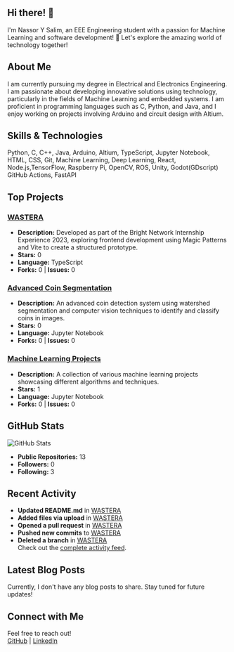 ## Hi there! 👋

I'm Nassor Y Salim, an EEE Engineering student with a passion for Machine Learning and software development! 🚀 Let's explore the amazing world of technology together!

## About Me

I am currently pursuing my degree in Electrical and Electronics Engineering. I am passionate about developing innovative solutions using technology, particularly in the fields of Machine Learning and embedded systems. I am proficient in programming languages such as C, Python, and Java, and I enjoy working on projects involving Arduino and circuit design with Altium.

## Skills & Technologies

 Python, C, C++, Java, Arduino, Altium, TypeScript, Jupyter Notebook, HTML, CSS, Git, Machine Learning, Deep Learning, React, Node.js,TensorFlow, Raspberry Pi, OpenCV, ROS, Unity, Godot(GDscript) GitHub Actions, FastAPI

## Top Projects

### [WASTERA](https://github.com/N0z1/WASTERA)
- **Description:** Developed as part of the Bright Network Internship Experience 2023, exploring frontend development using Magic Patterns and Vite to create a structured prototype.
- **Stars:** 0  
- **Language:** TypeScript  
- **Forks:** 0 | **Issues:** 0

### [Advanced Coin Segmentation](https://github.com/N0z1/Advanced_Coin_Segmentation)
- **Description:** An advanced coin detection system using watershed segmentation and computer vision techniques to identify and classify coins in images.
- **Stars:** 0  
- **Language:** Jupyter Notebook  
- **Forks:** 0 | **Issues:** 0

### [Machine Learning Projects](https://github.com/N0z1/Machine_Learning_projects)
- **Description:** A collection of various machine learning projects showcasing different algorithms and techniques.
- **Stars:** 1  
- **Language:** Jupyter Notebook  
- **Forks:** 0 | **Issues:** 0

## GitHub Stats

![GitHub Stats](https://github-readme-stats.vercel.app/api?username=N0z1&show_icons=true&theme=radical)  

- **Public Repositories:** 13  
- **Followers:** 0  
- **Following:** 3

## Recent Activity

- **Updated README.md** in [WASTERA](https://github.com/N0z1/WASTERA)  
- **Added files via upload** in [WASTERA](https://github.com/N0z1/WASTERA)  
- **Opened a pull request** in [WASTERA](https://github.com/N0z1/WASTERA)  
- **Pushed new commits** to [WASTERA](https://github.com/N0z1/WASTERA)  
- **Deleted a branch** in [WASTERA](https://github.com/N0z1/WASTERA)  
Check out the [complete activity feed](https://github.com/N0z1).

## Latest Blog Posts

Currently, I don't have any blog posts to share. Stay tuned for future updates!

## Connect with Me

Feel free to reach out!  
[GitHub](https://github.com/N0z1) | [LinkedIn](https://www.linkedin.com/in/nassor-y-salim)  
<!---
N0z1/N0z1 is a ✨ special ✨ repository because its `README.md` (this file) appears on your GitHub profile.
You can click the Preview link to take a look at your changes.
--->
